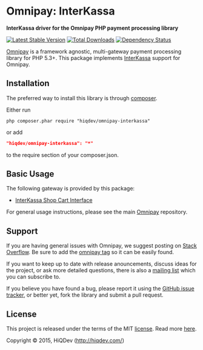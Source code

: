 Omnipay: InterKassa
===================

**InterKassa driver for the Omnipay PHP payment processing library**

[![Latest Stable Version](https://poser.pugx.org/hiqdev/omnipay-interkassa/v/stable)](https://packagist.org/packages/hiqdev/omnipay-interkassa)
[![Total Downloads](https://poser.pugx.org/hiqdev/omnipay-interkassa/downloads)](https://packagist.org/packages/hiqdev/omnipay-interkassa)
[![Dependency Status](https://www.versioneye.com/php/hiqdev:omnipay-interkassa/dev-master/badge.svg)](https://www.versioneye.com/php/hiqdev:omnipay-interkassa/dev-master)

[Omnipay](https://github.com/omnipay/omnipay) is a framework agnostic, multi-gateway payment
processing library for PHP 5.3+.
This package implements [InterKassa](http://interkassa.com/) support for Omnipay.

## Installation

The preferred way to install this library is through [composer](http://getcomposer.org/download/).

Either run

```
php composer.phar require "hiqdev/omnipay-interkassa"
```

or add

```json
"hiqdev/omnipay-interkassa": "*"
```

to the require section of your composer.json.

## Basic Usage

The following gateway is provided by this package:

* [InterKassa Shop Cart Interface](http://interkassa.com/)

For general usage instructions, please see the main [Omnipay](https://github.com/omnipay/omnipay) repository.

## Support

If you are having general issues with Omnipay, we suggest posting on
[Stack Overflow](http://stackoverflow.com/). Be sure to add the
[omnipay tag](http://stackoverflow.com/questions/tagged/omnipay) so it can be easily found.

If you want to keep up to date with release anouncements, discuss ideas for the project,
or ask more detailed questions, there is also a [mailing list](https://groups.google.com/forum/#!forum/omnipay) which
you can subscribe to.

If you believe you have found a bug, please report it using the [GitHub issue tracker](https://github.com/hiqdev/omnipay-interkassa/issues),
or better yet, fork the library and submit a pull request.

## License

This project is released under the terms of the MIT [license](LICENSE).
Read more [here](http://choosealicense.com/licenses/mit).

Copyright © 2015, HiQDev (http://hiqdev.com/)
